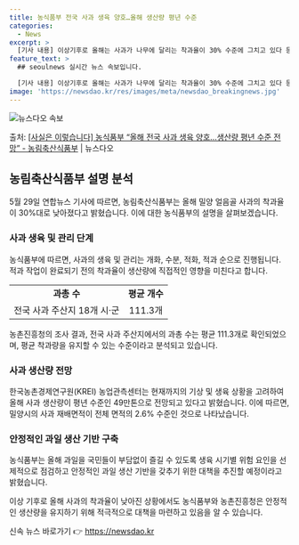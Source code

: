 ```yaml
---
title: 농식품부 전국 사과 생육 양호…올해 생산량 평년 수준
categories:
  - News
excerpt: >
  [기사 내용] 이상기후로 올해는 사과가 나무에 달리는 착과율이 30% 수준에 그치고 있다 등 내용을 보도하였…
feature_text: >
  ## seoulnews 실시간 뉴스 속보입니다.

  [기사 내용] 이상기후로 올해는 사과가 나무에 달리는 착과율이 30% 수준에 그치고 있다 등 내용을 보도하였…
image: 'https://newsdao.kr/res/images/meta/newsdao_breakingnews.jpg'
---
```


![뉴스다오 속보](https://newsdao.kr/res/images/meta/newsdao_breakingnews.jpg)

<p>출처: <a href="https://newsdao.kr/3975" rel="dofollow">[사실은 이렇습니다] 농식품부 “올해 전국 사과 생육 양호…생산량 평년 수준 전망” - 농림축산식품부</a> | 뉴스다오</p>

<h2 data-ke-size="size26">농림축산식품부 설명 분석</h2>
<p data-ke-size="size16">5월 29일 연합뉴스 기사에 따르면, 농림축산식품부는 올해 밀양 얼음골 사과의 착과율이 30%대로 낮아졌다고 밝혔습니다. 이에 대한 농식품부의 설명을 살펴보겠습니다.</p>

<h3>사과 생육 및 관리 단계</h3>
<p data-ke-size="size16">농식품부에 따르면, 사과의 생육 및 관리는 개화, 수분, 적화, 적과 순으로 진행됩니다. 적과 작업이 완료되기 전의 착과율이 생산량에 직접적인 영향을 미친다고 합니다.</p>

<table>
  <tr>
    <td style="text-align: center; height: 17px;"><b>과총 수</b></td>
    <td style="text-align: center; height: 17px;"><b>평균 개수</b></td>
  </tr>
  <tr>
    <td style="text-align: center; height: 17px;">전국 사과 주산지 18개 시·군</td>
    <td style="text-align: center; height: 17px;">111.3개</td>
  </tr>
</table>
<p data-ke-size="size16">농촌진흥청의 조사 결과, 전국 사과 주산지에서의 과총 수는 평균 111.3개로 확인되었으며, 평균 착과량을 유지할 수 있는 수준이라고 분석되고 있습니다.</p>

<h3>사과 생산량 전망</h3>
<p data-ke-size="size16">한국농촌경제연구원(KREI) 농업관측센터는 현재까지의 기상 및 생육 상황을 고려하여 올해 사과 생산량이 평년 수준인 49만톤으로 전망되고 있다고 밝혔습니다. 이에 따르면, 밀양시의 사과 재배면적이 전체 면적의 2.6% 수준인 것으로 나타났습니다.</p>

<h3>안정적인 과일 생산 기반 구축</h3>
<p data-ke-size="size16">농식품부는 올해 과일을 국민들이 부담없이 즐길 수 있도록 생육 시기별 위험 요인을 선제적으로 점검하고 안정적인 과일 생산 기반을 갖추기 위한 대책을 추진할 예정이라고 밝혔습니다.</p>

<p data-ke-size="size16">이상 기후로 올해 사과의 착과율이 낮아진 상황에서도 농식품부와 농촌진흥청은 안정적인 생산량을 유지하기 위해 적극적으로 대책을 마련하고 있음을 알 수 있습니다.</p> 

신속 뉴스 바로가기 👉 <a href="https://newsdao.kr" rel="dofollow">https://newsdao.kr</a>


